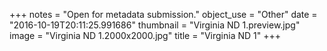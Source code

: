 +++
notes = "Open for metadata submission."
object_use = "Other"
date = "2016-10-19T20:11:25.991686"
thumbnail = "Virginia ND 1.preview.jpg"
image = "Virginia ND 1.2000x2000.jpg"
title = "Virginia ND 1"
+++
